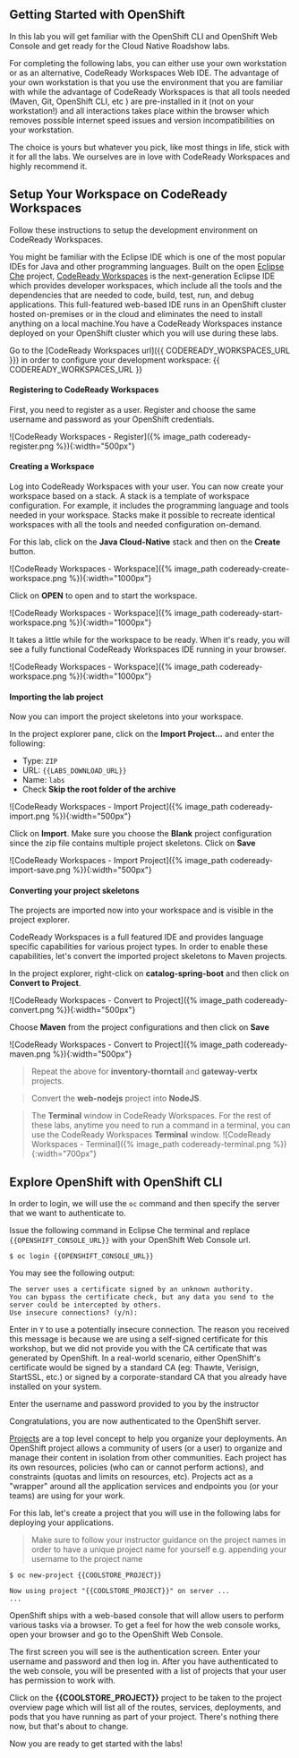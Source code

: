 ## Getting Started with OpenShift

In this lab you will get familiar with the OpenShift CLI and OpenShift Web Console 
and get ready for the Cloud Native Roadshow labs.

For completing the following labs, you can either use your own workstation or as an 
alternative, CodeReady Workspaces Web IDE. The advantage of your own workstation is that you use the 
environment that you are familiar with while the advantage of CodeReady Workspaces is that all 
tools needed (Maven, Git, OpenShift CLI, etc ) are pre-installed in it (not on your workstation!) and all interactions 
takes place within the browser which removes possible internet speed issues and version incompatibilities 
on your workstation.

The choice is yours but whatever you pick, like most things in life, stick with it for all the labs. We 
ourselves are in love with CodeReady Workspaces and highly recommend it.

## Setup Your Workspace on CodeReady Workspaces

Follow these instructions to setup the development environment on CodeReady Workspaces. 

You might be familiar with the Eclipse IDE which is one of the most popular IDEs for Java and other programming languages. Built on the open [Eclipse Che](https://www.eclipse.org/che/) project, [CodeReady Workspaces](https://developers.redhat.com/products/codeready-workspaces/overview/) is the next-generation Eclipse IDE which provides developer workspaces, which include all the tools and the dependencies that are needed to code, build, test, run, and debug applications. This full-featured web-based IDE runs in an OpenShift cluster hosted on-premises or in the cloud and eliminates the need to install anything on a local machine.You have a CodeReady Workspaces instance deployed on your OpenShift cluster which you will use during these labs.

Go to the [CodeReady Workspaces url]({{ CODEREADY_WORKSPACES_URL }}) in order to configure your development workspace: {{ CODEREADY_WORKSPACES_URL }}

#### Registering to CodeReady Workspaces
First, you need to register as a user. Register and choose the same username and password as 
your OpenShift credentials.

![CodeReady Workspaces - Register]({% image_path codeready-register.png %}){:width="500px"}

#### Creating a Workspace
Log into CodeReady Workspaces with your user. You can now create your workspace based on a stack. A 
stack is a template of workspace configuration. For example, it includes the programming language and tools needed
in your workspace. Stacks make it possible to recreate identical workspaces with all the tools and needed configuration
on-demand. 

For this lab, click on the **Java Cloud-Native** stack and then on the **Create** button. 

![CodeReady Workspaces - Workspace]({% image_path codeready-create-workspace.png %}){:width="1000px"}

Click on **OPEN** to open and to start the workspace.

![CodeReady Workspaces - Workspace]({% image_path codeready-start-workspace.png %}){:width="1000px"}

It takes a little while for the workspace to be ready. When it's ready, you will see a fully functional CodeReady Workspaces IDE running in your browser.

![CodeReady Workspaces - Workspace]({% image_path codeready-workspace.png %}){:width="1000px"}

#### Importing the lab project
Now you can import the project skeletons into your workspace.

In the project explorer pane, click on the **Import Project...** and enter the following:

  * Type: `ZIP`
  * URL: `{{LABS_DOWNLOAD_URL}}`
  * Name: `labs`
  * Check **Skip the root folder of the archive**

![CodeReady Workspaces - Import Project]({% image_path codeready-import.png %}){:width="500px"}

Click on **Import**. Make sure you choose the **Blank** project configuration since the zip file contains multiple 
project skeletons. Click on **Save**

![CodeReady Workspaces - Import Project]({% image_path codeready-import-save.png %}){:width="500px"}

#### Converting your project skeletons
The projects are imported now into your workspace and is visible in the project explorer.

CodeReady Workspaces is a full featured IDE and provides language specific capabilities for various project types. In order to 
enable these capabilities, let's convert the imported project skeletons to Maven projects. 

In the project explorer, right-click on **catalog-spring-boot** and then click on **Convert to Project**.

![CodeReady Workspaces - Convert to Project]({% image_path codeready-convert.png %}){:width="500px"}

Choose **Maven** from the project configurations and then click on **Save**

![CodeReady Workspaces - Convert to Project]({% image_path codeready-maven.png %}){:width="500px"}

> Repeat the above for **inventory-thorntail** and **gateway-vertx** projects.

> Convert the **web-nodejs** project into **NodeJS**.

> The **Terminal** window in CodeReady Workspaces. For the rest of these labs, anytime you need to run a command in a terminal, you can use the CodeReady Workspaces **Terminal** window.
> ![CodeReady Workspaces - Terminal]({% image_path codeready-terminal.png %}){:width="700px"}

## Explore OpenShift with OpenShift CLI

In order to login, we will use the `oc` command and then specify the server that we
want to authenticate to.

Issue the following command in Eclipse Che terminal and replace `{{OPENSHIFT_CONSOLE_URL}}` 
with your OpenShift Web Console url. 

~~~shell
$ oc login {{OPENSHIFT_CONSOLE_URL}}
~~~

You may see the following output:

~~~shell
The server uses a certificate signed by an unknown authority.
You can bypass the certificate check, but any data you send to the server could be intercepted by others.
Use insecure connections? (y/n):
~~~

Enter in `Y` to use a potentially insecure connection.  The reason you received
this message is because we are using a self-signed certificate for this
workshop, but we did not provide you with the CA certificate that was generated
by OpenShift. In a real-world scenario, either OpenShift's certificate would be
signed by a standard CA (eg: Thawte, Verisign, StartSSL, etc.) or signed by a
corporate-standard CA that you already have installed on your system.

Enter the username and password provided to you by the instructor

Congratulations, you are now authenticated to the OpenShift server.

[Projects]({{OPENSHIFT_DOCS_BASE}}/architecture/core_concepts/projects_and_users.html#projects) 
are a top level concept to help you organize your deployments. An
OpenShift project allows a community of users (or a user) to organize and manage
their content in isolation from other communities. Each project has its own
resources, policies (who can or cannot perform actions), and constraints (quotas
and limits on resources, etc). Projects act as a "wrapper" around all the
application services and endpoints you (or your teams) are using for your work.

For this lab, let's create a project that you will use in the following labs for 
deploying your applications. 

> Make sure to follow your instructor guidance on the project names in order to 
> have a unique project name for yourself e.g. appending your username to the project name

~~~shell
$ oc new-project {{COOLSTORE_PROJECT}}

Now using project "{{COOLSTORE_PROJECT}}" on server ...
...
~~~

OpenShift ships with a web-based console that will allow users to
perform various tasks via a browser.  To get a feel for how the web console
works, open your browser and go to the OpenShift Web Console.


The first screen you will see is the authentication screen. Enter your username and password and 
then log in. After you have authenticated to the web console, you will be presented with a
list of projects that your user has permission to work with. 

Click on the **{{COOLSTORE_PROJECT}}** project to be taken to the project overview page
which will list all of the routes, services, deployments, and pods that you have
running as part of your project. There's nothing there now, but that's about to
change.

Now you are ready to get started with the labs!
